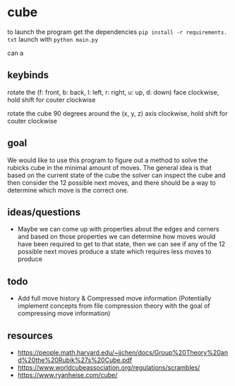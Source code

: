 # cube

to launch the program get the dependencies `pip install -r requirements. txt` launch with `python main.py`

can a

## keybinds
rotate the (f: front, b: back, l: left, r: right, u: up, d: down) face clockwise, hold shift for couter clockwise

rotate the cube 90 degrees around the (x, y, z) axis clockwise, hold shift for couter clockwise

## goal
We would like to use this program to figure out a method to solve the rubicks cube in the minimal amount of moves. The general idea is that based on the current state of the cube the solver can inspect the cube and then consider the 12 possible next moves, and there should be a way to determine which move is the correct one.

## ideas/questions
- Maybe we can come up with properties about the edges and corners and based on those properties we can determine how moves would have been required to get to that state, then we can see if any of the 12 possible next moves produce a state which requires less moves to produce

## todo
- Add full move history & Compressed move information (Potentially implement concepts from file compression theory with the goal of compressing move information)

## resources
* https://people.math.harvard.edu/~jjchen/docs/Group%20Theory%20and%20the%20Rubik%27s%20Cube.pdf
* https://www.worldcubeassociation.org/regulations/scrambles/
* https://www.ryanheise.com/cube/
